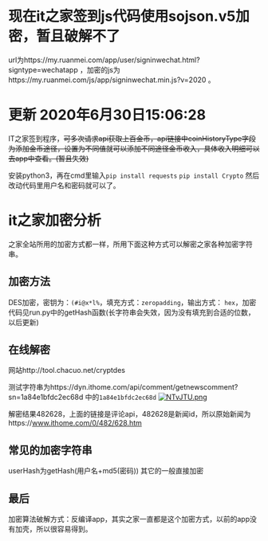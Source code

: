 # 现在it之家签到js代码使用sojson.v5加密，暂且破解不了
url为https://my.ruanmei.com/app/user/signinwechat.html?signtype=wechatapp ，加密的js为https://my.ruanmei.com/js/app/signinwechat.min.js?v=2020 。
# 更新 2020年6月30日15:06:28

IT之家签到程序，~~可多次请求api获取上百金币，api链接中coinHistoryType字段为添加金币途径，设置为不同值就可以添加不同途径金币收入，具体收入明细可以去app中查看。(暂且失效)~~

安装python3，再在cmd里输入`pip install requests` `pip install Crypto` 然后改动代码里用户名和密码就可以了。

# it之家加密分析

之家全站所用的加密方式都一样，所用下面这种方式可以解密之家各种加密字符串。

## 加密方法

DES加密，密钥为：`(#i@x*l%`，填充方式：`zeropadding`，输出方式： `hex`，加密代码见run.py中的getHash函数(长字符串会失效，因为没有填充到合适的位数，以后更新)

## 在线解密

网站http://tool.chacuo.net/cryptdes

测试字符串为https://dyn.ithome.com/api/comment/getnewscomment?sn=1a84e1bfdc2ec68d 中的`1a84e1bfdc2ec68d`
[![NTvJTU.png](https://s1.ax1x.com/2020/07/01/NTvJTU.png)](https://imgchr.com/i/NTvJTU)

解密结果482628，上面的链接是评论api，482628是新闻id，所以原始新闻为https://www.ithome.com/0/482/628.htm
## 常见的加密字符串
userHash为getHash(用户名+md5(密码))
其它的一般直接加密

## 最后
加密算法破解方式：反编译app，其实之家一直都是这个加密方式，以前的app没有加壳，所以很容易得到。
